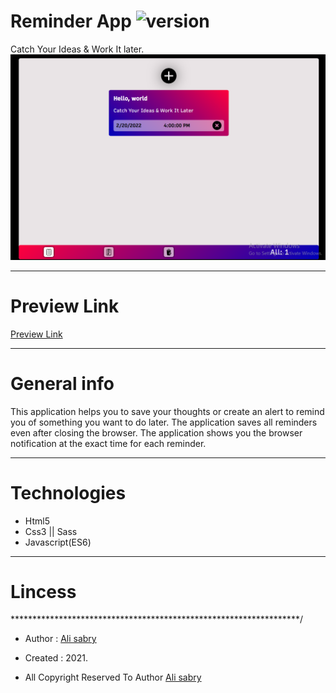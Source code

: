 # Reminder App ![version](https://img.shields.io/badge/version-1.1-brightgreen)
Catch Your Ideas & Work It later.
<img src="images/preview.png" >

<hr />

# Preview Link
[Preview Link](https://ali-sabry.github.io/reminder-app/)

<hr />

# General info
This application helps you to save your thoughts or create an alert to remind you of something you want to do later. The application saves all reminders even after closing the browser. The application shows you the browser notification at the exact time for each reminder.

<hr />

# Technologies 
* Html5
* Css3 || Sass
* Javascript(ES6)

<hr />

# Lincess
******************************************************************/

* Author      : [Ali sabry](https://www.linkedin.com/in/ali-sabry/)
* Created     : 2021.

* All Copyright Reserved To Author [Ali sabry](https://www.linkedin.com/in/ali-sabry/)
